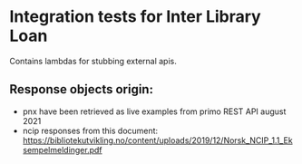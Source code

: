 # Integration tests for Inter Library Loan

Contains lambdas for stubbing external apis.

## Response objects origin:

- pnx have been retrieved as live examples from primo REST API august 2021
- ncip responses from this document: https://bibliotekutvikling.no/content/uploads/2019/12/Norsk_NCIP_1.1_Eksempelmeldinger.pdf